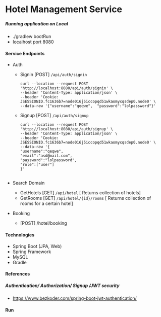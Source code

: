 # Hotel Management Service

##### Running application on Local

- ./gradlew bootRun
- localhost port 8080

#### Service Endpoints

- Auth
    - Signin [POST] `/api/auth/signin`
      ```
      curl --location --request POST 'http://localhost:8080/api/auth/signin' \
      --header 'Content-Type: application/json' \
      --header 'Cookie: JSESSIONID.fc1636b7=node016j5iccopqd51wkaomyxqsdep0.node0' \
      --data-raw '{"username":"qeqwe",  "password":"lolpassword"}'
      ```
    - Signup [POST] `/api/auth/signup`
      ```
      curl --location --request POST 'http://localhost:8080/api/auth/signup' \
      --header 'Content-Type: application/json' \
      --header 'Cookie: JSESSIONID.fc1636b7=node016j5iccopqd51wkaomyxqsdep0.node0' \
      --data-raw '{
      "username":"qeqwe", 
      "email":"asd@mail.com",
      "password":"lolpassword",
      "role":["user"]
      }'
   

- Search Domain

    - GetHotels [GET] `/api/hotel` [ Returns collection of  hotels]
    - GetRooms  [GET] `/api/hotel/{id}/rooms` [ Returns collection of  rooms for  a certain hotel]

- Booking
    - [POST] /hotel/booking

#### Technologies

- Spring Boot (JPA, Web)
- Spring Framework
- MySQL
- Gradle

#### References

##### Authentication/ Authorization/ Signup /JWT security

- https://www.bezkoder.com/spring-boot-jwt-authentication/

#### Run



